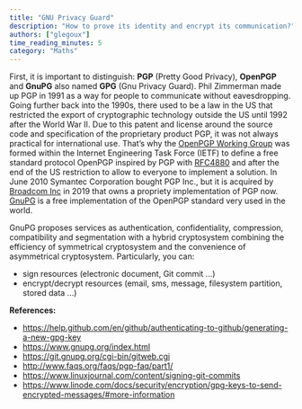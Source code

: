```yaml
---
title: "GNU Privacy Guard"
description: "How to prove its identity and encrypt its communication?"
authors: ["glegoux"]
time_reading_minutes: 5
category: "Maths"
---
```


First, it is important to distinguish: **PGP** (Pretty Good Privacy), **OpenPGP** and **GnuPG** also named **GPG** (Gnu Privacy Guard).
Phil Zimmerman made up PGP in 1991 as a way for people to communicate without eavesdropping. Going further 
back into the 1990s, there used to be a law in the US that restricted the export of cryptographic technology 
outside the US until 1992 after the World War II. Due to this patent and license around the source code and specification of 
the proprietary product PGP, it was not always practical for international use. That’s why the 
[OpenPGP Working Group](https://www.openpgp.org/about) was formed within the Internet Engineering Task Force (IETF) 
to define a free standard protocol OpenPGP inspired by PGP with [RFC4880](https://www.ietf.org/rfc/rfc4880.txt) and 
after the end of the US restriction to allow to everyone to implement a solution. In June 2010 Symantec Corporation bought PGP Inc., 
but it is acquired by [Broadcom Inc](https://www.broadcom.com) in 2019 that owns a propriety implementation of PGP now. 
[GnuPG](https://gnupg.org) is a free implementation of the OpenPGP standard very used in the world.

GnuPG proposes services as authentication, confidentiality, compression, compatibility and segmentation
with a hybrid cryptosystem combining the efficiency of symmetrical cryptosystem and the convenience of asymmetrical cryptosystem. 
Particularly, you can: 

* sign resources (electronic document, Git commit ...)
* encrypt/decrypt resources (email, sms, message, filesystem partition, stored data ...)

**References:**

* <https://help.github.com/en/github/authenticating-to-github/generating-a-new-gpg-key>
* <https://www.gnupg.org/index.html>
* <https://git.gnupg.org/cgi-bin/gitweb.cgi>
* <http://www.faqs.org/faqs/pgp-faq/part1/>
* <https://www.linuxjournal.com/content/signing-git-commits>
* <https://www.linode.com/docs/security/encryption/gpg-keys-to-send-encrypted-messages/#more-information>
